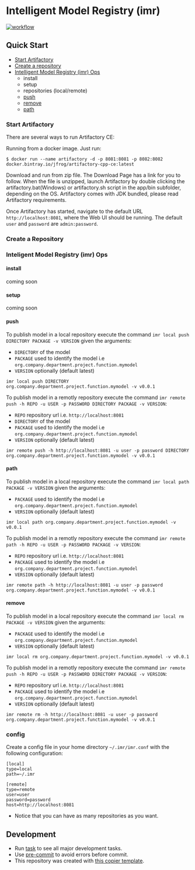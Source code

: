 # Intelligent Model Registry (imr)


[![workflow](https://github.com/eccenca/imr/actions/workflows/check.yml/badge.svg)](https://github.com/eccenca/imr/actions)  


## Quick Start

- [Start Artifactory](#start-artifactory)
- [Create a repository](#create-a-repository)
- [Intelligent Model Registry (imr) Ops](#inteligent-model-registry-imr-ops)
  - install
  - setup
  - repositories (local/remote)
  - [push](#path)
  - [remove](#remove)
  - [path](#path)



### Start Artifactory


There are several ways to run Artifactory CE:

Running from a docker image. Just run:

```
$ docker run --name artifactory -d -p 8081:8081 -p 8082:8082 docker.bintray.io/jfrog/artifactory-cpp-ce:latest

```

Download and run from zip file. The Download Page has a link for you to follow. When the file is unzipped, launch Artifactory by double clicking the artifactory.bat(Windows) or artifactory.sh script in the app/bin subfolder, depending on the OS. Artifactory comes with JDK bundled, please read Artifactory requirements.

Once Artifactory has started, navigate to the default URL ```http://localhost:8081```, where the Web UI should be running. The default ```user``` and ```password``` are ```admin:password```.

### Create a Repository



### Inteligent Model Registry (imr) Ops

#### install

coming soon

#### setup

coming soon


#### push

To publish model in a local repository execute the command ```imr local push DIRECTORY PACKAGE -v VERSION``` given the arguments:
 - ```DIRECTORY``` of the model
 - ```PACKAGE``` used to identify the model i.e ```org.company.department.project.function.mymodel``` 
 - ```VERSION``` optionally (default latest)
```
imr local push DIRECTORY org.company.department.project.function.mymodel -v v0.0.1
```

To publish model in a remotly repository execute the command ```imr remote push -h REPO -u USER -p PASSWORD DIRECTORY PACKAGE -v VERSION```:
 - ```REPO``` repository url i.e. ```http://localhost:8081```
 - ```DIRECTORY``` of the model
 - ```PACKAGE``` used to identify the model i.e ```org.company.department.project.function.mymodel``` 
 - ```VERSION``` optionally (default latest)
```
imr remote push -h http://localhost:8081 -u user -p password DIRECTORY org.company.department.project.function.mymodel -v v0.0.1
```


#### path

To publish model in a local repository execute the command ```imr local path PACKAGE -v VERSION``` given the arguments:
 - ```PACKAGE``` used to identify the model i.e ```org.company.department.project.function.mymodel``` 
 - ```VERSION``` optionally (default latest)
```
imr local path org.company.department.project.function.mymodel -v v0.0.1
```

To publish model in a remotly repository execute the command ```imr remote path -h REPO -u USER -p PASSWORD PACKAGE -v VERSION```:
 - ```REPO``` repository url i.e. ```http://localhost:8081```
 - ```PACKAGE``` used to identify the model i.e ```org.company.department.project.function.mymodel``` 
 - ```VERSION``` optionally (default latest)
```
imr remote path -h http://localhost:8081 -u user -p password org.company.department.project.function.mymodel -v v0.0.1
```


#### remove

To publish model in a local repository execute the command ```imr local rm PACKAGE -v VERSION``` given the arguments:
 - ```PACKAGE``` used to identify the model i.e ```org.company.department.project.function.mymodel``` 
 - ```VERSION``` optionally (default latest)
```
imr local rm org.company.department.project.function.mymodel -v v0.0.1
```

To publish model in a remotly repository execute the command ```imr remote push -h REPO -u USER -p PASSWORD DIRECTORY PACKAGE -v VERSION```:
 - ```REPO``` repository url i.e. ```http://localhost:8081```
 - ```PACKAGE``` used to identify the model i.e ```org.company.department.project.function.mymodel``` 
 - ```VERSION``` optionally (default latest)
```
imr remote rm -h http://localhost:8081 -u user -p password org.company.department.project.function.mymodel -v v0.0.1
```

### config
Create a config file in your home directory ```~/.imr/imr.conf``` with the following configuration:

```
[local]
type=local
path=~/.imr

[remote]
type=remote
user=user
password=password
host=http://localhost:8081
```

* Notice that you can have as many repositories as you want.

## Development

- Run [task](https://taskfile.dev/) to see all major development tasks.
- Use [pre-commit](https://pre-commit.com/) to avoid errors before commit.
- This repository was created with [this copier template](https://github.com/eccenca/cmem-plugin-template).
